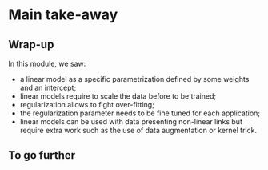 # Main take-away

## Wrap-up

<!-- Quick wrap-up for the module -->

In this module, we saw:

- a linear model as a specific parametrization defined by some weights and an
  intercept;
- linear models require to scale the data before to be trained;
- regularization allows to fight over-fitting;
- the regularization parameter needs to be fine tuned for each application;
- linear models can be used with data presenting non-linear links but require
  extra work such as the use of data augmentation or kernel trick.

## To go further

<!-- Some extra links of content to go further -->
